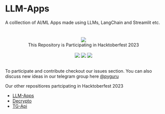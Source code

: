 # LLM-Apps
A colllection of AI/ML Apps made using LLMs, LangChain and Streamlit etc.


# 

<div align="center">
<img src="https://hacktoberfest.com/_next/static/media/logo-hacktoberfest--horizontal.ebc5fdc8.svg"/> <br/>
This Repository is Participating in Hacktoberfest 2023 <br/><br/>
<img src='https://img.shields.io/github/issues/pyGuru123/LLM-Apps?logo=github&color=blue'>
<img src='https://img.shields.io/github/stars/pyGuru123/LLM-Apps?style=social'>
<img src='https://img.shields.io/github/forks/pyGuru123/LLM-Apps?style=social&logo=git'>
<br/><br/>
</div>

To participate and contribute checkout our issues section. You can also discuss new ideas in our telegram group here [@pyguru](https://t.me/pyguruDiscussion)

Our other repositiores partcipating in Hacktoberfest 2023

* [LLM-Apps](https://github.com/pyGuru123/LLM-Apps)
* [Decrypto](https://github.com/pyGuru123/Decrypto)
* [TG-Api](https://github.com/pyGuru123/tg-api)
